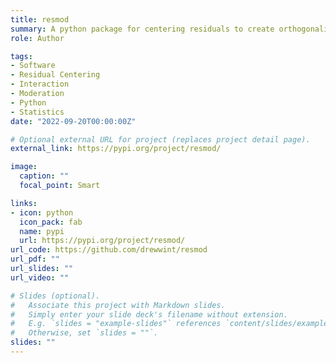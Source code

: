 ```yaml
---
title: resmod
summary: A python package for centering residuals to create orthogonalized interaction terms
role: Author

tags:
- Software
- Residual Centering
- Interaction
- Moderation
- Python
- Statistics
date: "2022-09-20T00:00:00Z"

# Optional external URL for project (replaces project detail page).
external_link: https://pypi.org/project/resmod/

image:
  caption: ""
  focal_point: Smart

links:
- icon: python
  icon_pack: fab
  name: pypi
  url: https://pypi.org/project/resmod/
url_code: https://github.com/drewwint/resmod
url_pdf: ""
url_slides: ""
url_video: ""

# Slides (optional).
#   Associate this project with Markdown slides.
#   Simply enter your slide deck's filename without extension.
#   E.g. `slides = "example-slides"` references `content/slides/example-slides.md`.
#   Otherwise, set `slides = ""`.
slides: ""
---
```



